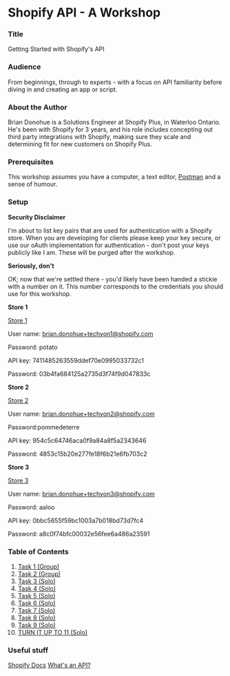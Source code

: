 # Shopify API - A Workshop

### Title

Getting Started with Shopify's API

### Audience

From beginnings, through to experts - with a focus on API familiarity before diving in and creating an app or script.

### About the Author

Brian Donohue is a Solutions Engineer at Shopify Plus, in Waterloo Ontario. He's been with Shopify for 3 years, and his role includes concepting out third party integrations with Shopify, making sure they scale and determining fit for new customers on Shopify Plus.

### Prerequisites

This workshop assumes you have a computer, a text editor, [Postman](www.getpostman.com) and a sense of humour.

### Setup

 **Security Disclaimer**

I'm about to list key pairs that are used for authentication with a Shopify store. When you are developing for clients please keep your key secure, or use our oAuth implementation for authentication - don't post your keys publicly like I am. These will be purged after the workshop.

**Seriously, don't**

OK; now that we're settled there - you'd likely have been handed a stickie with a number on it. This number corresponds to the credentials you should use for this workshop.

**Store 1**

[Store 1](https://techyon-workshop-1.myshopify.com/admin)

User name: brian.donohue+techyon1@shopify.com

Password: potato

API key: 7411485263559ddef70e0995033732c1

Password: 03b4fa684125a2735d3f74f9d047833c

**Store 2**

[Store 2](https://techyon-workshop-2.myshopify.com/admin)

User name: brian.donohue+techyon2@shopify.com

Password:pommedeterre

API key: 954c5c64746aca0f9a84a8f5a2343646

Password: 4853c15b20e277fe18f6b21e6fb703c2


**Store 3**

[Store 3](https://techyon-workshop-3.myshopify.com/admin)

User name: brian.donohue+techyon3@shopify.com

Password: aaloo

API key: 0bbc5655f59bc1003a7b018bd73d7fc4

Password: a8c0f74bfc00032e56fee6a486a23591

### Table of Contents

1. [Task 1 (Group)](task1.md)
2. [Task 2 (Group)](task2.md)
3. [Task 3 (Solo)](task3.md)
4. [Task 4 (Solo)](task4.md)
5. [Task 5 (Solo)](task5.md)
6. [Task 6 (Solo)](task6.md)
7. [Task 7 (Solo)](task7.md)
8. [Task 8 (Solo)](task8.md)
9. [Task 9 (Solo)](task9.md)
10. [TURN IT UP TO 11 (Solo)](task11.md)

### Useful stuff
[Shopify Docs](https://help.shopify.com/api)
[What's an API?](http://www.webopedia.com/TERM/A/API.html)


